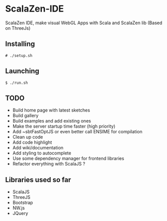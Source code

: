 # ScalaZen-IDE

ScalaZen IDE, make visual WebGL Apps with Scala and ScalaZen lib (Based on ThreeJs)

## Installing
```
# ./setup.sh
```

## Launching
```
$ ./run.sh
```


## TODO

- Build home page with latest sketches
- Build gallery
- Build examples and add existing ones
- Make the server startup time faster (high priority)
- Add ~sbtFastOptJS or even better call ENSIME for compilation
- Clean up code
- Add code highlight
- Add wiki/documentation
- Add styling to autocomplete
- Use some dependency manager for frontend libraries
- Refactor everything with ScalaJS ?


## Libraries used so far  
- ScalaJS
- ThreeJS
- Bootstrap
- NW.js
- JQuery
